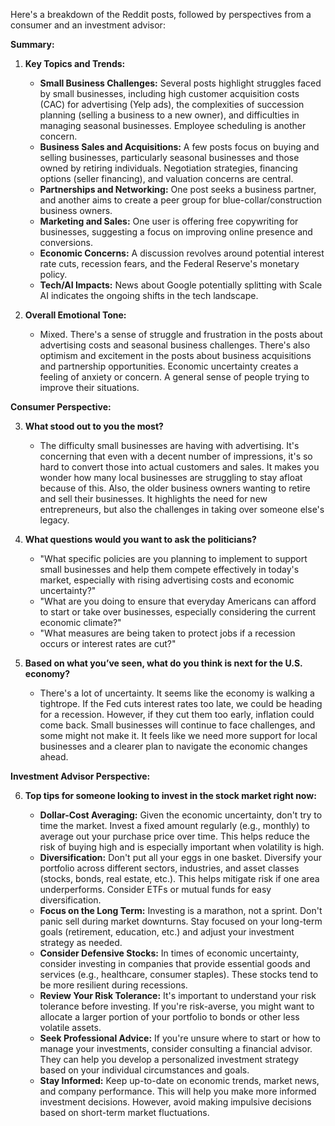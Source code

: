 Here's a breakdown of the Reddit posts, followed by perspectives from a consumer and an investment advisor:

**Summary:**

1.  **Key Topics and Trends:**

    *   **Small Business Challenges:** Several posts highlight struggles faced by small businesses, including high customer acquisition costs (CAC) for advertising (Yelp ads), the complexities of succession planning (selling a business to a new owner), and difficulties in managing seasonal businesses. Employee scheduling is another concern.
    *   **Business Sales and Acquisitions:** A few posts focus on buying and selling businesses, particularly seasonal businesses and those owned by retiring individuals. Negotiation strategies, financing options (seller financing), and valuation concerns are central.
    *   **Partnerships and Networking:** One post seeks a business partner, and another aims to create a peer group for blue-collar/construction business owners.
    *   **Marketing and Sales:** One user is offering free copywriting for businesses, suggesting a focus on improving online presence and conversions.
    *   **Economic Concerns:** A discussion revolves around potential interest rate cuts, recession fears, and the Federal Reserve's monetary policy.
    *   **Tech/AI Impacts:** News about Google potentially splitting with Scale AI indicates the ongoing shifts in the tech landscape.

2.  **Overall Emotional Tone:**

    *   Mixed. There's a sense of struggle and frustration in the posts about advertising costs and seasonal business challenges. There's also optimism and excitement in the posts about business acquisitions and partnership opportunities. Economic uncertainty creates a feeling of anxiety or concern. A general sense of people trying to improve their situations.

**Consumer Perspective:**

3.  **What stood out to you the most?**

    *   The difficulty small businesses are having with advertising. It's concerning that even with a decent number of impressions, it's so hard to convert those into actual customers and sales. It makes you wonder how many local businesses are struggling to stay afloat because of this. Also, the older business owners wanting to retire and sell their businesses. It highlights the need for new entrepreneurs, but also the challenges in taking over someone else's legacy.

4.  **What questions would you want to ask the politicians?**

    *   "What specific policies are you planning to implement to support small businesses and help them compete effectively in today's market, especially with rising advertising costs and economic uncertainty?"
    *   "What are you doing to ensure that everyday Americans can afford to start or take over businesses, especially considering the current economic climate?"
    *    "What measures are being taken to protect jobs if a recession occurs or interest rates are cut?"

5.  **Based on what you’ve seen, what do you think is next for the U.S. economy?**

    *   There's a lot of uncertainty. It seems like the economy is walking a tightrope. If the Fed cuts interest rates too late, we could be heading for a recession. However, if they cut them too early, inflation could come back. Small businesses will continue to face challenges, and some might not make it. It feels like we need more support for local businesses and a clearer plan to navigate the economic changes ahead.

**Investment Advisor Perspective:**

6.  **Top tips for someone looking to invest in the stock market right now:**

    *   **Dollar-Cost Averaging:** Given the economic uncertainty, don't try to time the market. Invest a fixed amount regularly (e.g., monthly) to average out your purchase price over time. This helps reduce the risk of buying high and is especially important when volatility is high.
    *   **Diversification:** Don't put all your eggs in one basket. Diversify your portfolio across different sectors, industries, and asset classes (stocks, bonds, real estate, etc.). This helps mitigate risk if one area underperforms. Consider ETFs or mutual funds for easy diversification.
    *   **Focus on the Long Term:** Investing is a marathon, not a sprint. Don't panic sell during market downturns. Stay focused on your long-term goals (retirement, education, etc.) and adjust your investment strategy as needed.
    *   **Consider Defensive Stocks:** In times of economic uncertainty, consider investing in companies that provide essential goods and services (e.g., healthcare, consumer staples). These stocks tend to be more resilient during recessions.
    *   **Review Your Risk Tolerance:** It's important to understand your risk tolerance before investing. If you're risk-averse, you might want to allocate a larger portion of your portfolio to bonds or other less volatile assets.
    *   **Seek Professional Advice:** If you're unsure where to start or how to manage your investments, consider consulting a financial advisor. They can help you develop a personalized investment strategy based on your individual circumstances and goals.
    *   **Stay Informed:** Keep up-to-date on economic trends, market news, and company performance. This will help you make more informed investment decisions. However, avoid making impulsive decisions based on short-term market fluctuations.

